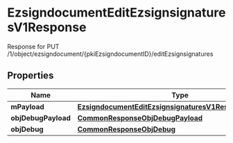 

# EzsigndocumentEditEzsignsignaturesV1Response

Response for PUT /1/object/ezsigndocument/{pkiEzsigndocumentID}/editEzsignsignatures

## Properties

| Name | Type | Description | Notes |
|------------ | ------------- | ------------- | -------------|
|**mPayload** | [**EzsigndocumentEditEzsignsignaturesV1ResponseMPayload**](EzsigndocumentEditEzsignsignaturesV1ResponseMPayload.md) |  |  |
|**objDebugPayload** | [**CommonResponseObjDebugPayload**](CommonResponseObjDebugPayload.md) |  |  [optional] |
|**objDebug** | [**CommonResponseObjDebug**](CommonResponseObjDebug.md) |  |  [optional] |




